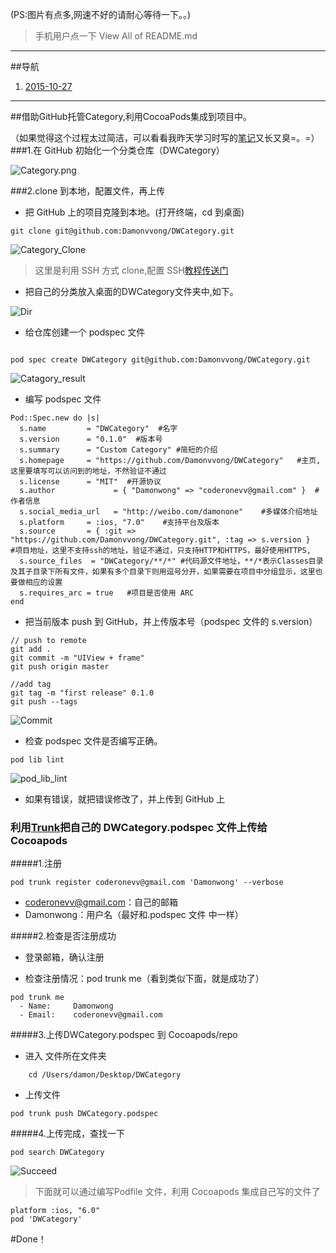 (PS:图片有点多,网速不好的请耐心等待一下。。)

> 手机用户点一下 View All of README.md 



---

##导航
1. [2015-10-27](https://github.com/Damonvvong/DWCategory#2015-10-27)

---

##<a id="2015-10-27"></a>借助GitHub托管Category,利用CocoaPods集成到项目中。

（如果觉得这个过程太过简洁，可以看看我昨天学习时写的[笔记](https://github.com/Damonvvong/DWLog)又长又臭=。=）
###1.在 GitHub 初始化一个分类仓库（DWCategory）

![Category.png](http://7xlv6p.com1.z0.glb.clouddn.com/Category_min.png)

###2.clone 到本地，配置文件，再上传

- 把 GitHub 上的项目克隆到本地。(打开终端，cd 到桌面)

``` 
git clone git@github.com:Damonvvong/DWCategory.git

```
![Category_Clone](http://7xlv6p.com1.z0.glb.clouddn.com/Category_Clone.png)

> 这里是利用 SSH 方式 clone,配置 SSH[教程传送门](https://help.github.com/articles/generating-ssh-keys/)

- 把自己的分类放入桌面的DWCategory文件夹中,如下。

![Dir](http://7xlv6p.com1.z0.glb.clouddn.com/Dir.png)

- 给仓库创建一个 podspec 文件

```

pod spec create DWCategory git@github.com:Damonvvong/DWCategory.git

```


![Catagory_result](http://7xlv6p.com1.z0.glb.clouddn.com/Catagory_result.png
)


- 编写 podspec 文件

```
Pod::Spec.new do |s|
  s.name         = "DWCategory"  #名字
  s.version      = "0.1.0"  #版本号
  s.summary      = "Custom Category" #简短的介绍
  s.homepage     = "https://github.com/Damonvvong/DWCategory"   #主页,这里要填写可以访问到的地址，不然验证不通过
  s.license      = "MIT"  #开源协议
  s.author             = { "Damonwong" => "coderonevv@gmail.com" }  #作者信息
  s.social_media_url   = "http://weibo.com/damonone"    #多媒体介绍地址
  s.platform     = :ios, "7.0"    #支持平台及版本
  s.source       = { :git => "https://github.com/Damonvvong/DWCategory.git", :tag => s.version }    #项目地址，这里不支持ssh的地址，验证不通过，只支持HTTP和HTTPS，最好使用HTTPS,
  s.source_files  = "DWCategory/**/*" #代码源文件地址，**/*表示Classes目录及其子目录下所有文件，如果有多个目录下则用逗号分开，如果需要在项目中分组显示，这里也要做相应的设置
  s.requires_arc = true   #项目是否使用 ARC
end

```
- 把当前版本 push 到 GitHub，并上传版本号（podspec 文件的 s.version）

```
// push to remote
git add .
git commit -m "UIView + frame"
git push origin master

//add tag 
git tag -m "first release" 0.1.0
git push --tags
```

![Commit](http://7xlv6p.com1.z0.glb.clouddn.com/Catagory_commit.png
)


- 检查 podspec 文件是否编写正确。

```
pod lib lint
```

![pod_lib_lint](http://7xlv6p.com1.z0.glb.clouddn.com/pod_lib_lint.png)

- 如果有错误，就把错误修改了，并上传到 GitHub 上

### 利用[Trunk](http://guides.cocoapods.org/making/getting-setup-with-trunk.html)把自己的 DWCategory.podspec 文件上传给 Cocoapods

#####1.注册

```
pod trunk register coderonevv@gmail.com 'Damonwong' --verbose
```
- coderonevv@gmail.com：自己的邮箱
- Damonwong：用户名（最好和.podspec 文件 中一样）

#####2.检查是否注册成功
- 登录邮箱，确认注册

- 检查注册情况：pod trunk me（看到类似下面，就是成功了）

```
pod trunk me
  - Name:     Damonwong
  - Email:    coderonevv@gmail.com
```

#####3.上传DWCategory.podspec 到 Cocoapods/repo
- 进入 文件所在文件夹
```
	cd /Users/damon/Desktop/DWCategory 
```
- 上传文件

```
pod trunk push DWCategory.podspec
```

#####4.上传完成，查找一下

```
pod search DWCategory
```

![Succeed](http://7xlv6p.com1.z0.glb.clouddn.com/Category_Succeed.png)

> 下面就可以通过编写Podfile 文件，利用 Cocoapods 集成自己写的文件了

```
platform :ios, "6.0"
pod 'DWCategory'
```

#Done！
